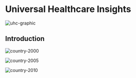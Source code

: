 # Universal Healthcare Insights

![uhc-graphic](https://github.com/user-attachments/assets/48f58653-5dc3-432b-9161-4f26dcbaa828)

## Introduction



![country-2000](https://github.com/user-attachments/assets/85bb9a1a-3386-4eae-b3c1-e7ab34a74ba5)

![country-2005](https://github.com/user-attachments/assets/717eac42-93b6-4d0e-a76c-fd23aa4d6f44)

![country-2010](https://github.com/user-attachments/assets/24ae891b-e873-4704-8f32-e11652d31f5e)


